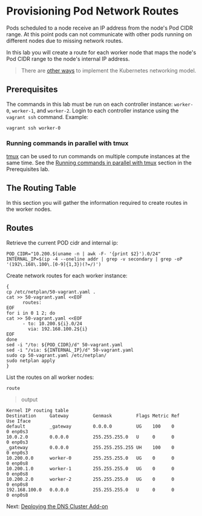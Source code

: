 # Provisioning Pod Network Routes

Pods scheduled to a node receive an IP address from the node's Pod CIDR range. At this point pods can not communicate with other pods running on different nodes due to missing network routes.

In this lab you will create a route for each worker node that maps the node's Pod CIDR range to the node's internal IP address.

> There are [other ways](https://kubernetes.io/docs/concepts/cluster-administration/networking/#how-to-achieve-this) to implement the Kubernetes networking model.

## Prerequisites

The commands in this lab must be run on each controller instance: `worker-0`, `worker-1`, and `worker-2`. Login to each controller instance using the `vagrant ssh` command. Example:

```
vagrant ssh worker-0
```

### Running commands in parallel with tmux

[tmux](https://github.com/tmux/tmux/wiki) can be used to run commands on multiple compute instances at the same time. See the [Running commands in parallel with tmux](01-prerequisites.md#running-commands-in-parallel-with-tmux) section in the Prerequisites lab.

## The Routing Table

In this section you will gather the information required to create routes in the worker nodes.


## Routes
Retrieve the current POD cidr and internal ip:
```
POD_CIDR="10.200.$(uname -n | awk -F- '{print $2}').0/24"
INTERNAL_IP=$(ip -4 --oneline addr | grep -v secondary | grep -oP '(192\.168\.100\.[0-9]{1,3})(?=/)')
```
Create network routes for each worker instance:

```
{
cp /etc/netplan/50-vagrant.yaml .
cat >> 50-vagrant.yaml <<EOF
      routes:
EOF
for i in 0 1 2; do
cat >> 50-vagrant.yaml <<EOF
      - to: 10.200.${i}.0/24
        via: 192.168.100.2${i}
EOF
done
sed -i "/to: ${POD_CIDR}/d" 50-vagrant.yaml
sed -i "/via: ${INTERNAL_IP}/d" 50-vagrant.yaml
sudo cp 50-vagrant.yaml /etc/netplan/
sudo netplan apply
}
```

List the routes on all worker nodes:

```
route
```

> output

```
Kernel IP routing table
Destination     Gateway         Genmask         Flags Metric Ref    Use Iface
default         _gateway        0.0.0.0         UG    100    0        0 enp0s3
10.0.2.0        0.0.0.0         255.255.255.0   U     0      0        0 enp0s3
_gateway        0.0.0.0         255.255.255.255 UH    100    0        0 enp0s3
10.200.0.0      worker-0        255.255.255.0   UG    0      0        0 enp0s8
10.200.1.0      worker-1        255.255.255.0   UG    0      0        0 enp0s8
10.200.2.0      worker-2        255.255.255.0   UG    0      0        0 enp0s8
192.168.100.0   0.0.0.0         255.255.255.0   U     0      0        0 enp0s8
```

Next: [Deploying the DNS Cluster Add-on](12-dns-addon.md)
